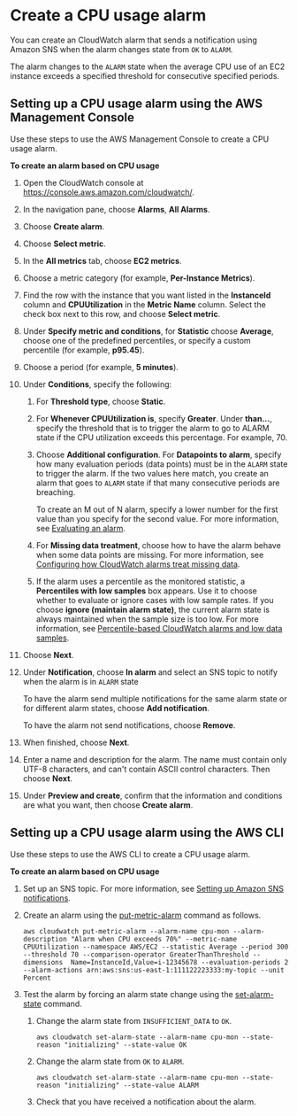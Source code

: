 # Create a CPU usage alarm<a name="US_AlarmAtThresholdEC2"></a>

You can create an CloudWatch alarm that sends a notification using Amazon SNS when the alarm changes state from `OK` to `ALARM`\.

The alarm changes to the `ALARM` state when the average CPU use of an EC2 instance exceeds a specified threshold for consecutive specified periods\.

## Setting up a CPU usage alarm using the AWS Management Console<a name="cpu-usage-alarm-console"></a>

Use these steps to use the AWS Management Console to create a CPU usage alarm\.

**To create an alarm based on CPU usage**

1. Open the CloudWatch console at [https://console\.aws\.amazon\.com/cloudwatch/](https://console.aws.amazon.com/cloudwatch/)\.

1. In the navigation pane, choose **Alarms**, **All Alarms**\.

1. Choose **Create alarm**\.

1. Choose **Select metric**\.

1. In the **All metrics** tab, choose **EC2 metrics**\.

1. Choose a metric category \(for example, **Per\-Instance Metrics**\)\.

1. Find the row with the instance that you want listed in the **InstanceId** column and **CPUUtilization** in the **Metric Name** column\. Select the check box next to this row, and choose **Select metric**\.

1. Under **Specify metric and conditions**, for **Statistic** choose **Average**, choose one of the predefined percentiles, or specify a custom percentile \(for example, **p95\.45**\)\.

1. Choose a period \(for example, **5 minutes**\)\.

1. Under **Conditions**, specify the following:

   1. For **Threshold type**, choose **Static**\.

   1. For **Whenever CPUUtilization is**, specify **Greater**\. Under **than\.\.\.**, specify the threshold that is to trigger the alarm to go to ALARM state if the CPU utilization exceeds this percentage\. For example, 70\.

   1. Choose **Additional configuration**\. For **Datapoints to alarm**, specify how many evaluation periods \(data points\) must be in the `ALARM` state to trigger the alarm\. If the two values here match, you create an alarm that goes to `ALARM` state if that many consecutive periods are breaching\.

      To create an M out of N alarm, specify a lower number for the first value than you specify for the second value\. For more information, see [Evaluating an alarm](AlarmThatSendsEmail.md#alarm-evaluation)\.

   1. For **Missing data treatment**, choose how to have the alarm behave when some data points are missing\. For more information, see [Configuring how CloudWatch alarms treat missing data](AlarmThatSendsEmail.md#alarms-and-missing-data)\.

   1. If the alarm uses a percentile as the monitored statistic, a **Percentiles with low samples** box appears\. Use it to choose whether to evaluate or ignore cases with low sample rates\. If you choose **ignore \(maintain alarm state\)**, the current alarm state is always maintained when the sample size is too low\. For more information, see [Percentile\-based CloudWatch alarms and low data samples](AlarmThatSendsEmail.md#percentiles-with-low-samples)\. 

1. Choose **Next**\.

1. Under **Notification**, choose **In alarm** and select an SNS topic to notify when the alarm is in `ALARM` state

   To have the alarm send multiple notifications for the same alarm state or for different alarm states, choose **Add notification**\.

   To have the alarm not send notifications, choose **Remove**\.

1. When finished, choose **Next**\.

1. Enter a name and description for the alarm\. The name must contain only UTF\-8 characters, and can't contain ASCII control characters\. Then choose **Next**\.

1. Under **Preview and create**, confirm that the information and conditions are what you want, then choose **Create alarm**\.

## Setting up a CPU usage alarm using the AWS CLI<a name="cpu-usage-alarm-cli"></a>

Use these steps to use the AWS CLI to create a CPU usage alarm\.

**To create an alarm based on CPU usage**

1. Set up an SNS topic\. For more information, see [Setting up Amazon SNS notifications](US_SetupSNS.md)\.

1. Create an alarm using the [put\-metric\-alarm](https://docs.aws.amazon.com/cli/latest/reference/cloudwatch/put-metric-alarm.html) command as follows\. 

   ```
   aws cloudwatch put-metric-alarm --alarm-name cpu-mon --alarm-description "Alarm when CPU exceeds 70%" --metric-name CPUUtilization --namespace AWS/EC2 --statistic Average --period 300 --threshold 70 --comparison-operator GreaterThanThreshold --dimensions  Name=InstanceId,Value=i-12345678 --evaluation-periods 2 --alarm-actions arn:aws:sns:us-east-1:111122223333:my-topic --unit Percent
   ```

1. Test the alarm by forcing an alarm state change using the [set\-alarm\-state](https://docs.aws.amazon.com/cli/latest/reference/cloudwatch/set-alarm-state.html) command\.

   1. Change the alarm state from `INSUFFICIENT_DATA` to `OK`\.

      ```
      aws cloudwatch set-alarm-state --alarm-name cpu-mon --state-reason "initializing" --state-value OK
      ```

   1. Change the alarm state from `OK` to `ALARM`\.

      ```
      aws cloudwatch set-alarm-state --alarm-name cpu-mon --state-reason "initializing" --state-value ALARM
      ```

   1. Check that you have received a notification about the alarm\.